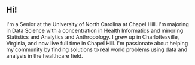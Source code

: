 ## Hi!

I'm a Senior at the University of North Carolina at Chapel Hill. I'm majoring in Data Science with a concentration in Health Informatics and minoring Statistics and Analytics and Anthropology. I grew up in Charlottesville, Virginia, and now live full time in Chapel Hill. I'm passionate about helping my community by finding solutions to real world problems using data and analysis in the healthcare field.
